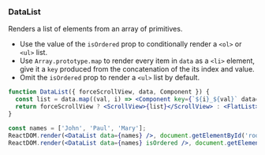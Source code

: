 ### DataList

Renders a list of elements from an array of primitives.

* Use the value of the `isOrdered` prop to conditionally render a `<ol>` or `<ul>` list.
* Use `Array.prototype.map` to render every item in `data` as a `<li>` element, give it a `key` produced from the concatenation of the its index and value.
* Omit the `isOrdered` prop to render a `<ul>` list by default.

```jsx
function DataList({ forceScrollView, data, Component }) {
  const list = data.map((val, i) => <Component key={`${i}_${val}` data={val} }></Component>);
  return forceScrollView ? <ScrollView>{list}</ScrollView> : <FlatList>{list}</FlatList>;
}
```

```jsx
const names = ['John', 'Paul', 'Mary'];
ReactDOM.render(<DataList data={names} />, document.getElementById('root'));
ReactDOM.render(<DataList data={names} isOrdered />, document.getElementById('root'));
```

<!-- tags: array -->

<!-- expertise: 0 -->
